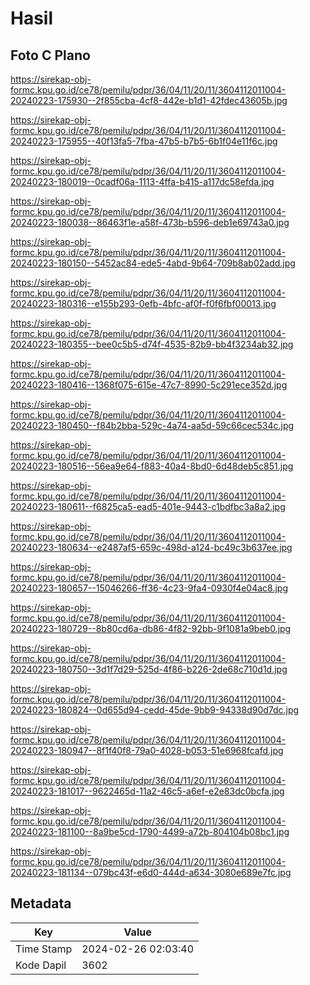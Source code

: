 # Hasil

## Foto C Plano

https://sirekap-obj-formc.kpu.go.id/ce78/pemilu/pdpr/36/04/11/20/11/3604112011004-20240223-175930--2f855cba-4cf8-442e-b1d1-42fdec43605b.jpg

https://sirekap-obj-formc.kpu.go.id/ce78/pemilu/pdpr/36/04/11/20/11/3604112011004-20240223-175955--40f13fa5-7fba-47b5-b7b5-6b1f04e11f6c.jpg

https://sirekap-obj-formc.kpu.go.id/ce78/pemilu/pdpr/36/04/11/20/11/3604112011004-20240223-180019--0cadf06a-1113-4ffa-b415-a117dc58efda.jpg

https://sirekap-obj-formc.kpu.go.id/ce78/pemilu/pdpr/36/04/11/20/11/3604112011004-20240223-180038--86463f1e-a58f-473b-b596-deb1e69743a0.jpg

https://sirekap-obj-formc.kpu.go.id/ce78/pemilu/pdpr/36/04/11/20/11/3604112011004-20240223-180150--5452ac84-ede5-4abd-9b64-709b8ab02add.jpg

https://sirekap-obj-formc.kpu.go.id/ce78/pemilu/pdpr/36/04/11/20/11/3604112011004-20240223-180316--e155b293-0efb-4bfc-af0f-f0f6fbf00013.jpg

https://sirekap-obj-formc.kpu.go.id/ce78/pemilu/pdpr/36/04/11/20/11/3604112011004-20240223-180355--bee0c5b5-d74f-4535-82b9-bb4f3234ab32.jpg

https://sirekap-obj-formc.kpu.go.id/ce78/pemilu/pdpr/36/04/11/20/11/3604112011004-20240223-180416--1368f075-615e-47c7-8990-5c291ece352d.jpg

https://sirekap-obj-formc.kpu.go.id/ce78/pemilu/pdpr/36/04/11/20/11/3604112011004-20240223-180450--f84b2bba-529c-4a74-aa5d-59c66cec534c.jpg

https://sirekap-obj-formc.kpu.go.id/ce78/pemilu/pdpr/36/04/11/20/11/3604112011004-20240223-180516--56ea9e64-f883-40a4-8bd0-6d48deb5c851.jpg

https://sirekap-obj-formc.kpu.go.id/ce78/pemilu/pdpr/36/04/11/20/11/3604112011004-20240223-180611--f6825ca5-ead5-401e-9443-c1bdfbc3a8a2.jpg

https://sirekap-obj-formc.kpu.go.id/ce78/pemilu/pdpr/36/04/11/20/11/3604112011004-20240223-180634--e2487af5-659c-498d-a124-bc49c3b637ee.jpg

https://sirekap-obj-formc.kpu.go.id/ce78/pemilu/pdpr/36/04/11/20/11/3604112011004-20240223-180657--15046266-ff36-4c23-9fa4-0930f4e04ac8.jpg

https://sirekap-obj-formc.kpu.go.id/ce78/pemilu/pdpr/36/04/11/20/11/3604112011004-20240223-180729--8b80cd6a-db86-4f82-92bb-9f1081a9beb0.jpg

https://sirekap-obj-formc.kpu.go.id/ce78/pemilu/pdpr/36/04/11/20/11/3604112011004-20240223-180750--3d1f7d29-525d-4f86-b226-2de68c710d1d.jpg

https://sirekap-obj-formc.kpu.go.id/ce78/pemilu/pdpr/36/04/11/20/11/3604112011004-20240223-180824--0d655d94-cedd-45de-9bb9-94338d90d7dc.jpg

https://sirekap-obj-formc.kpu.go.id/ce78/pemilu/pdpr/36/04/11/20/11/3604112011004-20240223-180947--8f1f40f8-79a0-4028-b053-51e6968fcafd.jpg

https://sirekap-obj-formc.kpu.go.id/ce78/pemilu/pdpr/36/04/11/20/11/3604112011004-20240223-181017--9622465d-11a2-46c5-a6ef-e2e83dc0bcfa.jpg

https://sirekap-obj-formc.kpu.go.id/ce78/pemilu/pdpr/36/04/11/20/11/3604112011004-20240223-181100--8a9be5cd-1790-4499-a72b-804104b08bc1.jpg

https://sirekap-obj-formc.kpu.go.id/ce78/pemilu/pdpr/36/04/11/20/11/3604112011004-20240223-181134--079bc43f-e6d0-444d-a634-3080e689e7fc.jpg


## Metadata

| Key        | Value               |
| ---------- | ------------------- |
| Time Stamp | 2024-02-26 02:03:40 |
| Kode Dapil | 3602                |



